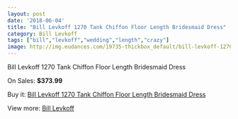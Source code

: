 ```yaml
---
layout: post
date: '2018-06-04'
title: "Bill Levkoff 1270 Tank Chiffon Floor Length Bridesmaid Dress"
category: Bill Levkoff
tags: ["bill","levkoff","wedding","length","crazy"]
image: http://img.eudances.com/19735-thickbox_default/bill-levkoff-1270-tank-chiffon-floor-length-bridesmaid-dress.jpg
---
```

Bill Levkoff 1270 Tank Chiffon Floor Length Bridesmaid Dress

On Sales: **$373.99**
<a href="https://www.eudances.com/en/bill-levkoff/5860-bill-levkoff-1270-tank-chiffon-floor-length-bridesmaid-dress.html"><amp-img layout="responsive" width="600" height="600" src="//img.eudances.com/19735-thickbox_default/bill-levkoff-1270-tank-chiffon-floor-length-bridesmaid-dress.jpg" alt="Bill Levkoff 1270 Tank Chiffon Floor Length Bridesmaid Dress 0" /></a>

Buy it: [Bill Levkoff 1270 Tank Chiffon Floor Length Bridesmaid Dress](https://www.eudances.com/en/bill-levkoff/5860-bill-levkoff-1270-tank-chiffon-floor-length-bridesmaid-dress.html "Bill Levkoff 1270 Tank Chiffon Floor Length Bridesmaid Dress")

View more: [Bill Levkoff](https://www.eudances.com/en/57-bill-levkoff "Bill Levkoff")